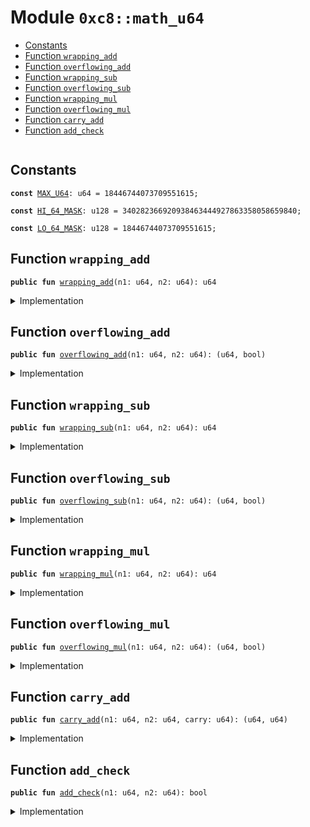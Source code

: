 
<a name="0xc8_math_u64"></a>

# Module `0xc8::math_u64`



-  [Constants](#@Constants_0)
-  [Function `wrapping_add`](#0xc8_math_u64_wrapping_add)
-  [Function `overflowing_add`](#0xc8_math_u64_overflowing_add)
-  [Function `wrapping_sub`](#0xc8_math_u64_wrapping_sub)
-  [Function `overflowing_sub`](#0xc8_math_u64_overflowing_sub)
-  [Function `wrapping_mul`](#0xc8_math_u64_wrapping_mul)
-  [Function `overflowing_mul`](#0xc8_math_u64_overflowing_mul)
-  [Function `carry_add`](#0xc8_math_u64_carry_add)
-  [Function `add_check`](#0xc8_math_u64_add_check)


<pre><code></code></pre>



<a name="@Constants_0"></a>

## Constants


<a name="0xc8_math_u64_MAX_U64"></a>



<pre><code><b>const</b> <a href="math_u64.md#0xc8_math_u64_MAX_U64">MAX_U64</a>: u64 = 18446744073709551615;
</code></pre>



<a name="0xc8_math_u64_HI_64_MASK"></a>



<pre><code><b>const</b> <a href="math_u64.md#0xc8_math_u64_HI_64_MASK">HI_64_MASK</a>: u128 = 340282366920938463444927863358058659840;
</code></pre>



<a name="0xc8_math_u64_LO_64_MASK"></a>



<pre><code><b>const</b> <a href="math_u64.md#0xc8_math_u64_LO_64_MASK">LO_64_MASK</a>: u128 = 18446744073709551615;
</code></pre>



<a name="0xc8_math_u64_wrapping_add"></a>

## Function `wrapping_add`



<pre><code><b>public</b> <b>fun</b> <a href="math_u64.md#0xc8_math_u64_wrapping_add">wrapping_add</a>(n1: u64, n2: u64): u64
</code></pre>



<details>
<summary>Implementation</summary>


<pre><code><b>public</b> <b>fun</b> <a href="math_u64.md#0xc8_math_u64_wrapping_add">wrapping_add</a>(n1: u64, n2: u64): u64 {
    <b>let</b> (sum, _) = <a href="math_u64.md#0xc8_math_u64_overflowing_add">overflowing_add</a>(n1, n2);
    sum
}
</code></pre>



</details>

<a name="0xc8_math_u64_overflowing_add"></a>

## Function `overflowing_add`



<pre><code><b>public</b> <b>fun</b> <a href="math_u64.md#0xc8_math_u64_overflowing_add">overflowing_add</a>(n1: u64, n2: u64): (u64, bool)
</code></pre>



<details>
<summary>Implementation</summary>


<pre><code><b>public</b> <b>fun</b> <a href="math_u64.md#0xc8_math_u64_overflowing_add">overflowing_add</a>(n1: u64, n2: u64): (u64, bool) {
    <b>let</b> sum = (n1 <b>as</b> u128) + (n2 <b>as</b> u128);
    <b>if</b> (sum &gt; (<a href="math_u64.md#0xc8_math_u64_MAX_U64">MAX_U64</a> <b>as</b> u128)) {
        (((sum & <a href="math_u64.md#0xc8_math_u64_LO_64_MASK">LO_64_MASK</a>) <b>as</b> u64), <b>true</b>)
    } <b>else</b> {
        ((sum <b>as</b> u64), <b>false</b>)
    }
}
</code></pre>



</details>

<a name="0xc8_math_u64_wrapping_sub"></a>

## Function `wrapping_sub`



<pre><code><b>public</b> <b>fun</b> <a href="math_u64.md#0xc8_math_u64_wrapping_sub">wrapping_sub</a>(n1: u64, n2: u64): u64
</code></pre>



<details>
<summary>Implementation</summary>


<pre><code><b>public</b> <b>fun</b> <a href="math_u64.md#0xc8_math_u64_wrapping_sub">wrapping_sub</a>(n1: u64, n2: u64): u64 {
    <b>let</b> (result, _) = <a href="math_u64.md#0xc8_math_u64_overflowing_sub">overflowing_sub</a>(n1, n2);
    result
}
</code></pre>



</details>

<a name="0xc8_math_u64_overflowing_sub"></a>

## Function `overflowing_sub`



<pre><code><b>public</b> <b>fun</b> <a href="math_u64.md#0xc8_math_u64_overflowing_sub">overflowing_sub</a>(n1: u64, n2: u64): (u64, bool)
</code></pre>



<details>
<summary>Implementation</summary>


<pre><code><b>public</b> <b>fun</b> <a href="math_u64.md#0xc8_math_u64_overflowing_sub">overflowing_sub</a>(n1: u64, n2: u64): (u64, bool) {
    <b>if</b> (n1 &gt;= n2) {
        ((n1 - n2), <b>false</b>)
    } <b>else</b> {
        ((<a href="math_u64.md#0xc8_math_u64_MAX_U64">MAX_U64</a> - n2 + n1 + 1), <b>true</b>)
    }
}
</code></pre>



</details>

<a name="0xc8_math_u64_wrapping_mul"></a>

## Function `wrapping_mul`



<pre><code><b>public</b> <b>fun</b> <a href="math_u64.md#0xc8_math_u64_wrapping_mul">wrapping_mul</a>(n1: u64, n2: u64): u64
</code></pre>



<details>
<summary>Implementation</summary>


<pre><code><b>public</b> <b>fun</b> <a href="math_u64.md#0xc8_math_u64_wrapping_mul">wrapping_mul</a>(n1: u64, n2: u64): u64 {
    <b>let</b> (m, _) = <a href="math_u64.md#0xc8_math_u64_overflowing_mul">overflowing_mul</a>(n1, n2);
    m
}
</code></pre>



</details>

<a name="0xc8_math_u64_overflowing_mul"></a>

## Function `overflowing_mul`



<pre><code><b>public</b> <b>fun</b> <a href="math_u64.md#0xc8_math_u64_overflowing_mul">overflowing_mul</a>(n1: u64, n2: u64): (u64, bool)
</code></pre>



<details>
<summary>Implementation</summary>


<pre><code><b>public</b> <b>fun</b> <a href="math_u64.md#0xc8_math_u64_overflowing_mul">overflowing_mul</a>(n1: u64, n2: u64): (u64, bool) {
    <b>let</b> m = (n1 <b>as</b> u128) * (n2 <b>as</b> u128);
    (((m & <a href="math_u64.md#0xc8_math_u64_LO_64_MASK">LO_64_MASK</a>) <b>as</b> u64), (m & <a href="math_u64.md#0xc8_math_u64_HI_64_MASK">HI_64_MASK</a>) &gt; 0)
}
</code></pre>



</details>

<a name="0xc8_math_u64_carry_add"></a>

## Function `carry_add`



<pre><code><b>public</b> <b>fun</b> <a href="math_u64.md#0xc8_math_u64_carry_add">carry_add</a>(n1: u64, n2: u64, carry: u64): (u64, u64)
</code></pre>



<details>
<summary>Implementation</summary>


<pre><code><b>public</b> <b>fun</b> <a href="math_u64.md#0xc8_math_u64_carry_add">carry_add</a>(n1: u64, n2: u64, carry: u64): (u64, u64) {
    <b>assert</b>!(carry &lt;= 1, 0);
    <b>let</b> sum = (n1 <b>as</b> u128) + (n2 <b>as</b> u128) + (carry <b>as</b> u128);
    <b>if</b> (sum &gt; <a href="math_u64.md#0xc8_math_u64_LO_64_MASK">LO_64_MASK</a>) {
        (((sum & <a href="math_u64.md#0xc8_math_u64_LO_64_MASK">LO_64_MASK</a>) <b>as</b> u64), 1)
    } <b>else</b> {
        ((sum <b>as</b> u64), 0)
    }
}
</code></pre>



</details>

<a name="0xc8_math_u64_add_check"></a>

## Function `add_check`



<pre><code><b>public</b> <b>fun</b> <a href="math_u64.md#0xc8_math_u64_add_check">add_check</a>(n1: u64, n2: u64): bool
</code></pre>



<details>
<summary>Implementation</summary>


<pre><code><b>public</b> <b>fun</b> <a href="math_u64.md#0xc8_math_u64_add_check">add_check</a>(n1: u64, n2: u64): bool {
    (<a href="math_u64.md#0xc8_math_u64_MAX_U64">MAX_U64</a> - n1 &gt;= n2)
}
</code></pre>



</details>
